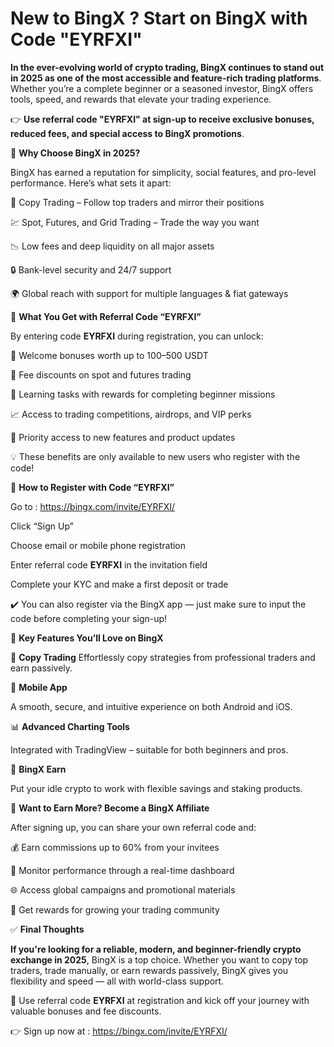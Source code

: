 # New to BingX ? Start on BingX  with Code "EYRFXI"

**In the ever-evolving world of crypto trading, BingX continues to stand out in 2025 as one of the most accessible and feature-rich trading platforms**. Whether you’re a complete beginner or a seasoned investor, BingX offers tools, speed, and rewards that elevate your trading experience.

👉 **Use referral code "EYRFXI" at sign-up to receive exclusive bonuses, reduced fees, and special access to BingX promotions**.

🌟 **Why Choose BingX in 2025?**

BingX has earned a reputation for simplicity, social features, and pro-level performance. Here’s what sets it apart:

🔁 Copy Trading – Follow top traders and mirror their positions

💹 Spot, Futures, and Grid Trading – Trade the way you want

📉 Low fees and deep liquidity on all major assets

🔒 Bank-level security and 24/7 support

🌍 Global reach with support for multiple languages & fiat gateways

🎁 **What You Get with Referral Code “EYRFXI”**

By entering code **EYRFXI** during registration, you can unlock:

🎉 Welcome bonuses worth up to 100–500 USDT

💸 Fee discounts on spot and futures trading

🧠 Learning tasks with rewards for completing beginner missions

📈 Access to trading competitions, airdrops, and VIP perks

🎯 Priority access to new features and product updates

💡 These benefits are only available to new users who register with the code!

📝 **How to Register with Code “EYRFXI”**

Go to  : https://bingx.com/invite/EYRFXI/

Click “Sign Up”

Choose email or mobile phone registration

Enter referral code **EYRFXI** in the invitation field

Complete your KYC and make a first deposit or trade

✔️ You can also register via the BingX app — just make sure to input the code before completing your sign-up!

🧰 **Key Features You’ll Love on BingX**

🔄 **Copy Trading**
Effortlessly copy strategies from professional traders and earn passively.

📲 **Mobile App**

A smooth, secure, and intuitive experience on both Android and iOS.

📊 **Advanced Charting Tools**

Integrated with TradingView – suitable for both beginners and pros.

🏦 **BingX Earn**

Put your idle crypto to work with flexible savings and staking products.

💼 **Want to Earn More? Become a BingX Affiliate**

After signing up, you can share your own referral code and:

💰 Earn commissions up to 60% from your invitees

🧾 Monitor performance through a real-time dashboard

🌐 Access global campaigns and promotional materials

🥇 Get rewards for growing your trading community

✅ **Final Thoughts**

**If you're looking for a reliable, modern, and beginner-friendly crypto exchange in 2025**, BingX is a top choice. Whether you want to copy top traders, trade manually, or earn rewards passively, BingX gives you flexibility and speed — all with world-class support.

🎯 Use referral code **EYRFXI** at registration and kick off your journey with valuable bonuses and fee discounts.

👉 Sign up now at  : https://bingx.com/invite/EYRFXI/

